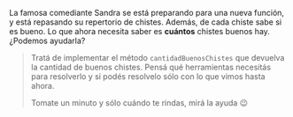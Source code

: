 La famosa comediante Sandra se está preparando para una nueva función, y está repasando su repertorio de chistes. Además, de cada chiste sabe si es bueno. Lo que ahora necesita saber es **cuántos** chistes buenos hay. ¿Podemos ayudarla?

> Tratá de implementar el método `cantidadBuenosChistes` que devuelva la cantidad de buenos chistes. Pensá qué herramientas necesitás para resolverlo y si podés resolvelo sólo con lo que vimos hasta ahora. 
> 
> Tomate un minuto y sólo cuándo te rindas, mirá la ayuda :wink:

